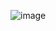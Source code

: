 ![image](https://github.com/luxshan21/System-Scope-for-Web-Based-Diabetic-Retinopathy-Detection-System/assets/81348451/a54cfaad-3a6c-4722-826e-4752b84d3c6d)
